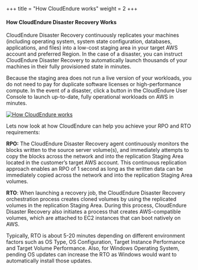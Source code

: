 +++
title = "How CloudEndure works"
weight = 2
+++

#### How CloudEndure Disaster Recovery Works

CloudEndure Disaster Recovery continuously replicates your machines (including operating system, system state configuration, databases, applications, and files) into a low-cost staging area in your target AWS account and preferred Region. In the case of a disaster, you can instruct CloudEndure Disaster Recovery to automatically launch thousands of your machines in their fully provisioned state in minutes.

Because the staging area does not run a live version of your workloads, you do not need to pay for duplicate software licenses or high-performance compute. In the event of a disaster, click a button in the CloudEndure User Console to launch up-to-date, fully operational workloads on AWS in minutes.

[![How CloudEndure works](https://d1.awsstatic.com/products/CloudEndure/CloudEndure_Disaster_Recovery_Architecture_v2.3ae714976d6a72508467f7e40546dffd712dae9d.jpg?classes=shadow)](https://d1.awsstatic.com/products/CloudEndure/CloudEndure_Disaster_Recovery_Architecture_v2.3ae714976d6a72508467f7e40546dffd712dae9d.jpg?classes=shadow)


Lets now look at how CloudEndure can help you achieve your RPO and RTO requirements:

**RPO:** The CloudEndure Disaster Recovery agent continuously monitors the blocks written to the source server volume(s), and immediately attempts to copy the blocks across the network and into the replication Staging Area located in the customer’s target AWS account. This continuous replication approach enables an RPO of 1 second as long as the written data can be immediately copied across the network and into the replication Staging Area volumes.
 
 **RTO**: When launching a recovery job, the CloudEndure Disaster Recovery orchestration process creates cloned volumes by using the replicated volumes in the replication Staging Area. During this process, CloudEndure Disaster Recovery also initiates a process that creates AWS-compatible volumes, which are attached to EC2 instances that can boot natively on AWS. 

Typically, RTO is about 5-20 minutes depending on different environment factors such as OS Type, OS Configuration, Target Instance Performance and Target Volume Performance. Also, for Windows Operating System, pending OS updates can increase the RTO as Windows would want to automatically install those updates. 

